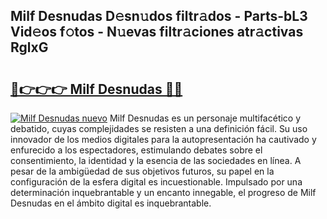 ## Milf Desnudas D𝚎sn𝚞dos filtr𝚊dos - Parts-bL3 Vid𝚎os f𝚘tos - N𝚞evas filtr𝚊ciones atr𝚊ctivas RglxG

# <h2><a href="http://mb18z1.tromn.icu/?c=Milf+Desnudas">🔗👉👉👉 Milf Desnudas 🔗🔗</a></h2>

[![Milf Desnudas nuevo](https://i.imgur.com/pEAQMta.gif)](http://mb18z1.tromn.icu/?c=Milf+Desnudas)
Milf Desnudas es un personaje multifacético y debatido, cuyas complejidades se resisten a una definición fácil.  Su uso innovador de los medios digitales para la autopresentación ha cautivado y enfurecido a los espectadores, estimulando debates sobre el consentimiento, la identidad y la esencia de las sociedades en línea. A pesar de la ambigüedad de sus objetivos futuros, su papel en la configuración de la esfera digital es incuestionable. Impulsado por una determinación inquebrantable y un encanto innegable, el progreso de Milf Desnudas en el ámbito digital es inquebrantable.
